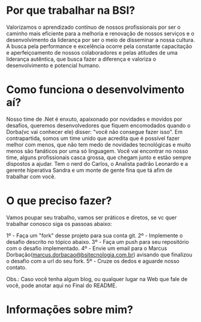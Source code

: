 Por que trabalhar na BSI?
===============================

Valorizamos o aprendizado contínuo de nossos profissionais por ser o caminho mais eficiente para a melhoria e renovação de nossos serviços e o desenvolvimento da liderança por ser o meio de disseminar a nossa cultura. A busca pela performance e excelência ocorre pela constante capacitação e aperfeiçoamento de nossos colaboradores e pelas atitudes de uma liderança autêntica, que busca fazer a diferença e valoriza o desenvolvimento e potencial humano.

Como funciona o desenvolvimento aí?
===============================
Nosso time de .Net é enxuto, apaixonado por novidades e movidos por desafios, queremos desenvolvedores que fiquem encomodados quando o Dorba(vc vai conhecer ele) disser: "você não consegue fazer isso".
Em contrapartida, somos um time unido que acredita que é possível fazer melhor com menos, que não tem medo de novidades tecnológicas e muito menos são fanáticos por uma só linguagem.
Você vai encontrar no nosso time, alguns profissionais casca grossa, que chegam junto e estão sempre dispostos a ajudar.
Tem o nerd do Carlos, o Analista padrão Leonardo e a gerente hiperativa Sandra e um monte de gente fina que tá afim de trabalhar com você.

O que preciso fazer?
===============================
Vamos poupar seu trabalho, vamos ser práticos e diretos, se vc quer trabalhar conosco siga os passoas abaixo:

1º - Faça um "fork" desse projeto para sua conta git.
2º - Implemente o desafio descrito no tópico abaixo.
3º - Faça um push para seu repositório com o desafio implementado.
4º - Envie um email para o Marcus Dorbação(marcus.dorbacao@bsitecnologia.com.br) avisando que finalizou o desafio com a url do seu fork.
5º - Cruze os dedos e aguarde nosso contato.


Obs.: Caso você tenha algum blog, ou qualquer lugar na Web que fale de você, pode anotar aqui no Final do README.

Informações sobre mim?
===============================




